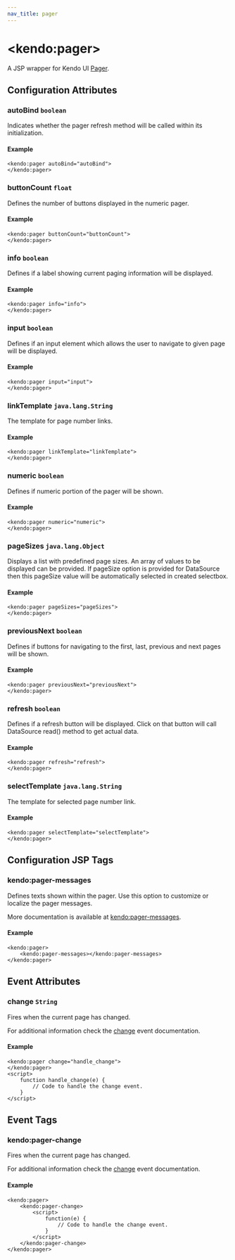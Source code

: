 ```yaml
---
nav_title: pager
---
```


# \<kendo:pager\>
A JSP wrapper for Kendo UI [Pager](/api/web/pager).

## Configuration Attributes

### autoBind `boolean`

Indicates whether the pager refresh method will be called within its initialization.

#### Example
    <kendo:pager autoBind="autoBind">
    </kendo:pager>

### buttonCount `float`

Defines the number of buttons displayed in the numeric pager.

#### Example
    <kendo:pager buttonCount="buttonCount">
    </kendo:pager>

### info `boolean`

Defines if a label showing current paging information will be displayed.

#### Example
    <kendo:pager info="info">
    </kendo:pager>

### input `boolean`

Defines if an input element which allows the user to navigate to given page will be displayed.

#### Example
    <kendo:pager input="input">
    </kendo:pager>

### linkTemplate `java.lang.String`

The template for page number links.

#### Example
    <kendo:pager linkTemplate="linkTemplate">
    </kendo:pager>

### numeric `boolean`

Defines if numeric portion of the pager will be shown.

#### Example
    <kendo:pager numeric="numeric">
    </kendo:pager>

### pageSizes `java.lang.Object`

Displays a list with predefined page sizes. An array of values to be displayed can be provided. If pageSize option is provided for DataSource then this pageSize value will be automatically selected in created selectbox.

#### Example
    <kendo:pager pageSizes="pageSizes">
    </kendo:pager>

### previousNext `boolean`

Defines if buttons for navigating to the first, last, previous and next pages will be shown.

#### Example
    <kendo:pager previousNext="previousNext">
    </kendo:pager>

### refresh `boolean`

Defines if a refresh button will be displayed. Click on that button will call DataSource read() method to get actual data.

#### Example
    <kendo:pager refresh="refresh">
    </kendo:pager>

### selectTemplate `java.lang.String`

The template for selected page number link.

#### Example
    <kendo:pager selectTemplate="selectTemplate">
    </kendo:pager>


##  Configuration JSP Tags

### kendo:pager-messages

Defines texts shown within the pager. Use this option to customize or localize the pager messages.

More documentation is available at [kendo:pager-messages](/api/wrappers/jsp/pager/messages).

#### Example

    <kendo:pager>
        <kendo:pager-messages></kendo:pager-messages>
    </kendo:pager>


## Event Attributes

### change `String`

Fires when the current page has changed.


For additional information check the [change](/api/web/pager#events-change) event documentation.

#### Example
    <kendo:pager change="handle_change">
    </kendo:pager>
    <script>
        function handle_change(e) {
            // Code to handle the change event.
        }
    </script>

## Event Tags

### kendo:pager-change

Fires when the current page has changed.


For additional information check the [change](/api/web/pager#events-change) event documentation.

#### Example
    <kendo:pager>
        <kendo:pager-change>
            <script>
                function(e) {
                    // Code to handle the change event.
                }
            </script>
        </kendo:pager-change>
    </kendo:pager>

